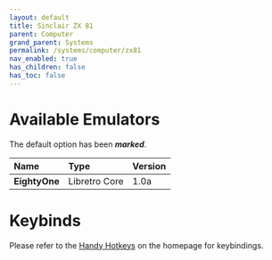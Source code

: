 ```yaml
---
layout: default
title: Sinclair ZX 81
parent: Computer
grand_parent: Systems
permalink: /systems/computer/zx81
nav_enabled: true
has_children: false
has_toc: false
---
```


# Available Emulators

The default option has been ***marked***.

| Name                     | Type             | Version           |
|:-------------------------|:-----------------|:------------------|
| **EightyOne**  	       | Libretro Core    | 1.0a              |


# Keybinds 

Please refer to the [Handy Hotkeys](/#handy-hotkeys) on the homepage for keybindings.